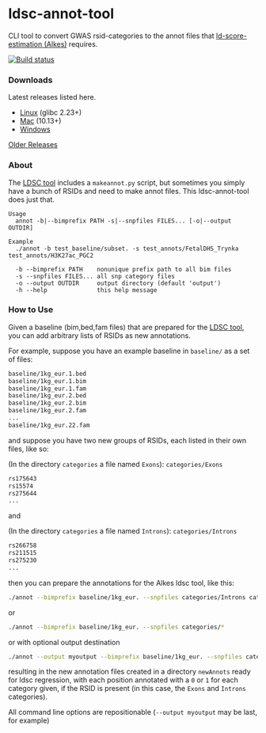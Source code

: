 # ldsc-annot-tool
CLI tool to convert GWAS rsid-categories to the annot files that [ld-score-estimation (Alkes)](https://github.com/bulik/ldsc) requires.

[![Build status](https://ci.appveyor.com/api/projects/status/ej5xh7odg28rcwrt?svg=true)](https://ci.appveyor.com/project/JorySchossau/ldsc-annot-tool)

### Downloads
Latest releases listed here.
* [Linux](https://github.com/JorySchossau/ldsc-annot-tool/releases/latest/download/lin_annot.zip) (glibc 2.23+)
* [Mac](https://github.com/JorySchossau/ldsc-annot-tool/releases/latest/download/osx_annot.zip) (10.13+)
* [Windows](https://github.com/JorySchossau/ldsc-annot-tool/releases/latest/download/win_annot.zip)

[Older Releases](https://github.com/JorySchossau/ldsc-annot-tool/releases)

### About
The [LDSC tool](https://github.com/bulik/ldsc) includes a `makeannot.py` script, but sometimes you simply have a bunch of RSIDs and need to make annot files. This ldsc-annot-tool does just that.

```
Usage
  annot -b|--bimprefix PATH -s|--snpfiles FILES... [-o|--output OUTDIR]

Example
  ./annot -b test_baseline/subset. -s test_annots/FetalDHS_Trynka test_annots/H3K27ac_PGC2

  -b --bimprefix PATH    nonunique prefix path to all bim files
  -s --snpfiles FILES... all snp category files
  -o --output OUTDIR     output directory (default 'output')
  -h --help              this help message
```

### How to Use
Given a baseline (bim,bed,fam files) that are prepared for the [LDSC tool](https://github.com/bulik/ldsc), you can add arbitrary lists of RSIDs as new annotations.

For example, suppose you have an example baseline in `baseline/` as a set of files:

```sh
baseline/1kg_eur.1.bed
baseline/1kg_eur.1.bim
baseline/1kg_eur.1.fam
baseline/1kg_eur.2.bed
baseline/1kg_eur.2.bim
baseline/1kg_eur.2.fam
...
baseline/1kg_eur.22.fam
```

and suppose you have two new groups of RSIDs, each listed in their own files, like so:

(In the directory `categories` a file named `Exons`): `categories/Exons`
```sh
rs175643
rs15574
rs275644
...
```

and

(In the directory `categories` a file named `Introns`): `categories/Introns`
```sh
rs266758
rs211515
rs275230
...
```

then you can prepare the annotations for the Alkes ldsc tool, like this:

```sh
./annot --bimprefix baseline/1kg_eur. --snpfiles categories/Introns categories/Exons
```

or

```sh
./annot --bimprefix baseline/1kg_eur. --snpfiles categories/*
```

or with optional output destination

```sh
./annot --output myoutput --bimprefix baseline/1kg_eur. --snpfiles categories/*
```

resulting in the new annotation files created in a directory `newAnnots` ready for ldsc regression, with each position annotated with a `0` or `1` for each category given, if the RSID is present (in this case, the `Exons` and `Introns` categories).

All command line options are repositionable (`--output myoutput` may be last, for example)

